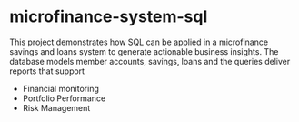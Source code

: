 # microfinance-system-sql
This project demonstrates how SQL can be applied in a microfinance savings and loans system to generate actionable business insights. 
The database models member accounts, savings, loans and the queries deliver reports that support
- Financial monitoring
- Portfolio Performance 
- Risk Management 
